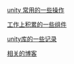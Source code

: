 

<a href="./UnityOption.md">unity 常用的一些操作</a>

<a href="./UnityControl">工作上积累的一些组件</a>

<a href="./UnityLibrary">unity库的一些记录</a>

<a href="./blog">相关的博客</a>